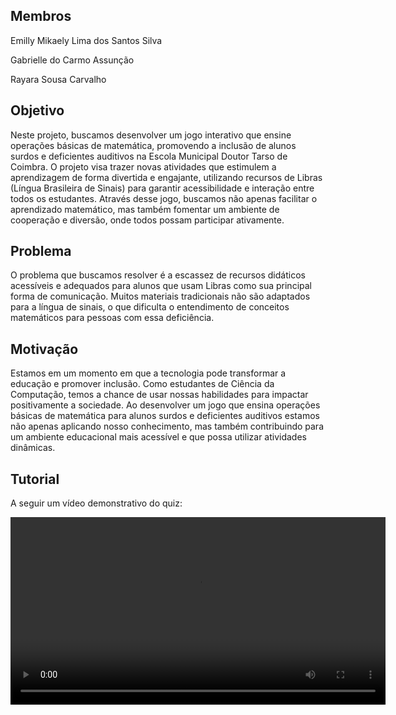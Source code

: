 ## Membros
Emilly Mikaely Lima dos Santos Silva

Gabrielle do Carmo Assunção

Rayara Sousa Carvalho

## Objetivo

Neste projeto, buscamos desenvolver um jogo interativo que ensine operações básicas de matemática, promovendo a inclusão de alunos surdos e deficientes auditivos na Escola Municipal Doutor Tarso de Coimbra. O projeto visa trazer novas atividades que estimulem a aprendizagem de forma divertida e engajante, utilizando recursos de Libras (Língua Brasileira de Sinais) para garantir acessibilidade e interação entre todos os estudantes. Através desse jogo, buscamos não apenas facilitar o aprendizado matemático, mas também fomentar um ambiente de cooperação e diversão, onde todos possam participar ativamente.


## Problema

O problema que buscamos resolver é a escassez de recursos didáticos acessíveis e adequados para alunos que usam Libras como sua principal forma de comunicação. Muitos materiais tradicionais não são adaptados para a língua de sinais, o que dificulta o entendimento de conceitos matemáticos para pessoas com essa deficiência.


## Motivação
Estamos em um momento em que a tecnologia pode transformar a educação e promover inclusão. Como estudantes de Ciência da Computação, temos a chance de usar nossas habilidades para impactar positivamente a sociedade. Ao desenvolver um jogo que ensina operações básicas de matemática para alunos surdos e deficientes auditivos estamos não apenas aplicando nosso conhecimento, mas também contribuindo para um ambiente educacional mais acessível e que possa utilizar atividades dinâmicas.

## Tutorial

A seguir um vídeo demonstrativo do quiz:

<video controls width="600">
  <source src="./assets/TutorialLibrasMais.mp4" type="video/mp4">
  Seu navegador não suporta o elemento de vídeo.
</video>


